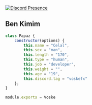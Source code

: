 [![Discord Presence](https://lanyard-profile-readme.vercel.app/api/432913601028947969?hideDiscrim=true)](https://discord.com/users/432913601028947969)

<h2>Ben Kimim</h2>

```js
class Papaz {
    constructor(options) {
        this.name = "Celal",
        this.sex = "man",
        this.length = "170",
        this.type = "human",
        this.job = "developer",
        this.weight = "",
        this.age = "19",
        this.discord.tag = "voskefx"
    };
}

module.exports = Voske
```

